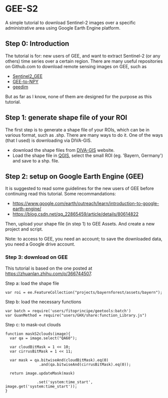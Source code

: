 # GEE-S2
A simple tutorial to download Sentinel-2 images over a specific administrative area using Google Earth Engine platform.

## Step 0: Introduction
The tutorial is for: new users of GEE, and want to extract Sentinel-2 (or any others) time series over a certain region.
There are many useful repositories on Github.com to download remote sensing images on GEE, such as 

- [Sentinel2_GEE](https://github.com/asifatharuna/Sentinel2_GEE?tab=readme-ov-file)
- [GEE-to-NPY](https://github.com/ellaampy/GEE-to-NPY/tree/master)
- [geedim](https://github.com/leftfield-geospatial/geedim)

But as far as I know, none of them are designed for the purpose as this tutorial.

## Step 1: generate shape file of your ROI
The first step is to generate a shape file of your ROIs, which can be in various format, such as .shp. 
There are many ways to do it. One of the ways (that I used) is downloading via DIVA-GIS.

- download the shape files from [DIVA-GIS](https://diva-gis.org/) website.
- Load the shape file in [QGIS](https://qgis.org/de/site/), select the small ROI (eg. 'Bayern, Germany') and save to a shp. file.

## Step 2: setup on Google Earth Engine (GEE)
It is suggested to read some guidelines for the new users of GEE before continuing read this tutorial. Some recommandations:

- https://www.google.com/earth/outreach/learn/introduction-to-google-earth-engine/
- https://blog.csdn.net/qq_22865459/article/details/80614822

Then, upload your shape file (in step 1) to GEE Assets. And create a new project and script.

Note: to access to GEE, you need an account; to save the downloaded data, you need a Google drive account.

### Step 3: download on GEE
This tutorial is based on the one posted at https://zhuanlan.zhihu.com/p/366744507.

Step a: load the shape file
```
var roi = ee.FeatureCollection("projects/bayernforest/assets/bayern");
```
Step b: load the necessary functions
```
var batch = require('users/fitoprincipe/geetools:batch')
var GuanMethod = require("users/GHX/share:function_Library.js")
```
Step c: to mask-out clouds
```
function maskS2clouds(image){
  var qa = image.select("QA60");
  
  var cloudBitMask = 1 << 10;
  var cirrusBitMask = 1 << 11;
  
  var mask = qa.bitwiseAnd(cloudBitMask).eq(0)
               .and(qa.bitwiseAnd(cirrusBitMask).eq(0));
  
  return image.updateMask(mask)
         
              .set('system:time_start', image.get('system:time_start'));
}
```